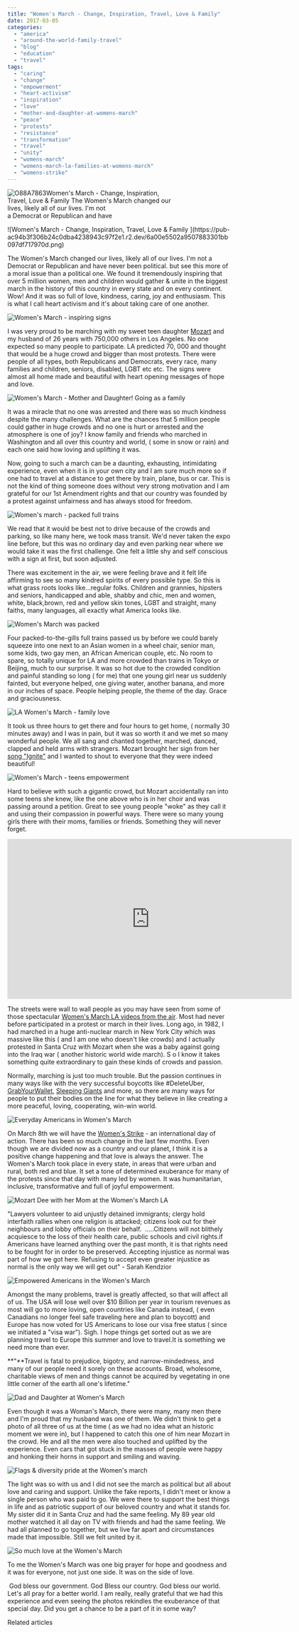 ```yaml
---
title: "Women's March - Change, Inspiration, Travel, Love & Family"
date: 2017-03-05
categories: 
  - "america"
  - "around-the-world-family-travel"
  - "blog"
  - "education"
  - "travel"
tags: 
  - "caring"
  - "change"
  - "empowerment"
  - "heart-activism"
  - "inspiration"
  - "love"
  - "mother-and-daughter-at-womens-march"
  - "peace"
  - "protests"
  - "resistance"
  - "transformation"
  - "travel"
  - "unity"
  - "womens-march"
  - "womens-march-la-families-at-womens-march"
  - "womens-strike"
---
```


![O88A7863](https://pub-ac94b3f306b24c0dba4238943c97f2e1.r2.dev/6a00e5502a9507883301bb097dd74f970d.jpg)Women's March - Change, Inspiration,  
Travel, Love & Family The Women's March changed our  
lives, likely all of our lives. I'm not  
a Democrat or Republican and have 

<!--more--> ![Women's March - Change, Inspiration,  Travel, Love & Family ](https://pub-ac94b3f306b24c0dba4238943c97f2e1.r2.dev/6a00e5502a9507883301bb097df717970d.png)  
  
The Women's March changed our lives, likely all of our lives. I'm not a Democrat or Republican and have never been political. but see this more of a moral issue than a political one. We found it tremendously inspiring that over 5 million women, men and children would gather & unite in the biggest march in the history of this country in every state and on every continent. Wow! And it was so full of love, kindness, caring, joy and enthusiasm. This is what I call heart activism and it's about taking care of one another.   
  
![Women's March - inspiring signs](https://pub-ac94b3f306b24c0dba4238943c97f2e1.r2.dev/6a00e5502a9507883301b7c8dade03970b.png)  
  
I was very proud to be marching with my sweet teen daughter [Mozart](https://pub-ac94b3f306b24c0dba4238943c97f2e1.r2.dev/2016/04/mozart-wins-best-actress-award-.html "teen singer & actress  Mozart Dee ") and my husband of 26 years with 750,000 others in Los Angeles. No one expected so many people to participate. LA predicted 70, 000 and thought that would be a huge crowd and bigger than most protests. There were people of all types, both Republicans and Democrats, every race, many families and children, seniors, disabled, LGBT etc etc. The signs were almost all home made and beautiful with heart opening messages of hope and love.   
  
![Women's March - Mother and Daughter! Going as a family  ](https://pub-ac94b3f306b24c0dba4238943c97f2e1.r2.dev/6a00e5502a9507883301bb097df79b970d.png)  
  
It was a miracle that no one was arrested and there was so much kindness despite the many challenges. What are the chances that 5 million people could gather in huge crowds and no one is hurt or arrested and the atmosphere is one of joy? I know family and friends who marched in Washington and all over this country and world, ( some in snow or rain) and each one said how loving and uplifting it was.  
  
Now, going to such a march can be a daunting, exhausting, intimidating experience, even when it is in your own city and I am sure much more so if one had to travel at a distance to get there by train, plane, bus or car. This is not the kind of thing someone does without very strong motivation and I am grateful for our 1st Amendment rights and that our country was founded by a protest against unfairness and has always stood for freedom.   
  
![Women's march - packed full trains](https://pub-ac94b3f306b24c0dba4238943c97f2e1.r2.dev/6a00e5502a9507883301bb097dfb31970d.png)  
  
We read that it would be best not to drive because of the crowds and parking, so like many here, we took mass transit. We'd never taken the expo line before, but this was no ordinary day and even parking near where we would take it was the first challenge. One felt a little shy and self conscious with a sign at first, but soon adjusted.  
  
There was excitement in the air, we were feeling brave and it felt life affirming to see so many kindred spirits of every possible type. So this is what grass roots looks like...regular folks. Children and grannies, hipsters and seniors, handicapped and able, shabby and chic, men and women, white, black,brown, red and yellow skin tones, LGBT and straight, many faiths, many languages, all exactly what America looks like.   
  
![Women's March was packed ](https://pub-ac94b3f306b24c0dba4238943c97f2e1.r2.dev/6a00e5502a9507883301bb097dfb7a970d.png)  
  
Four packed-to-the-gills full trains passed us by before we could barely squeeze into one next to an Asian women in a wheel chair, senior man, some kids, two gay men, an African American couple, etc. No room to spare, so totally unique for LA and more crowded than trains in Tokyo or Beijing, much to our surprise. It was so hot due to the crowded condition and painful standing so long ( for me) that one young girl near us suddenly fainted, but everyone helped, one giving water, another banana, and more in our inches of space. People helping people, the theme of the day. Grace and graciousness.   
  
![LA Women's March - family love](https://pub-ac94b3f306b24c0dba4238943c97f2e1.r2.dev/6a00e5502a9507883301bb097dfe6f970d.png)  
  
It took us three hours to get there and four hours to get home, ( normally 30 minutes away) and I was in pain, but it was so worth it and we met so many wonderful people. We all sang and chanted together, marched, danced, clapped and held arms with strangers. Mozart brought her sign from her [song "Ignite"](https://www.youtube.com/watch?v=cvKNVLRpWqo "Muzic by Mozart's song \"Ignite\" ") and I wanted to shout to everyone that they were indeed beautiful!   
  
![Women's March - teens empowerment](https://pub-ac94b3f306b24c0dba4238943c97f2e1.r2.dev/6a00e5502a9507883301b8d2653bf7970c.png)  
  
Hard to believe with such a gigantic crowd, but Mozart accidentally ran into some teens she knew, like the one above who is in her choir and was passing around a petition. Great to see young people "woke" as they call it and using their compassion in powerful ways. There were so many young girls there with their moms, families or friends. Something they will never forget.    
  

<iframe allowfullscreen src="https://www.youtube.com/embed/XbWfEjPyBFg" width="640" height="360" frameborder="0"></iframe>

  
  
The streets were wall to wall people as you may have seen from some of those spectacular [Women's March LA videos from the air](https://www.youtube.com/watch?v=m7WbBlnbuQw "women's march LA from the sky view "). Most had never before participated in a protest or march in their lives. Long ago, in 1982, I had marched in a huge anti-nuclear march in New York City which was massive like this ( and I am one who doesn't like crowds) and I actually protested in Santa Cruz with Mozart when she was a baby against going into the Iraq war ( another historic world wide march). S o I know it takes something quite extraordinary to gain these kinds of crowds and passion.  
  
Normally, marching is just too much trouble. But the passion continues in many ways like with the very successful boycotts like #DeleteUber, [GrabYourWallet](https://grabyourwallet.org "Grab Your Wallet "), [Sleeping Giants](https://www.facebook.com/slpnggiants "sleeping Giants") and more, so there are many ways for people to put their bodies on the line for what they believe in like creating a more peaceful, loving, cooperating, win-win world.   
  
![Everyday Americans in Women's March](https://pub-ac94b3f306b24c0dba4238943c97f2e1.r2.dev/6a00e5502a9507883301bb098011d7970d.png)  
  
On March 8th we will have the [Women's Strike](http://www.womenstrike.org "Women's Strike March 8th") - an international day of action. There has been so much change in the last few months. Even though we are divided now as a country and our planet, I think it is a positive change happening and that love is always the answer. The Women's March took place in every state, in areas that were urban and rural, both red and blue. It set a tone of determined exuberance for many of the protests since that day with many led by women. It was humanitarian, inclusive, transformative and full of joyful empowerment.  
  
![Mozart Dee with her Mom at the Women's March LA](https://pub-ac94b3f306b24c0dba4238943c97f2e1.r2.dev/6a00e5502a9507883301b8d2674406970c.png)  
  
  
"Lawyers volunteer to aid unjustly detained immigrants; clergy hold interfaith rallies when one religion is attacked; citizens look out for their neighbours and lobby officials on their behalf.  .....Citizens will not blithely acquiesce to the loss of their health care, public schools and civil rights.if Americans have learned anything over the past month, it is that rights need to be fought for in order to be preserved. Accepting injustice as normal was part of how we got here. Refusing to accept even greater injustice as normal is the only way we will get out" - Sarah Kendzior  
  
![Empowered Americans in the Women's March](https://pub-ac94b3f306b24c0dba4238943c97f2e1.r2.dev/6a00e5502a9507883301bb09801211970d.png)  
  

Amongst the many problems, travel is greatly affected, so that will affect all of us. The USA will lose well over $10 Billion per year in tourism revenues as most will go to more loving, open countries like Canada instead, ( even Canadians no longer feel safe traveling here and plan to boycott) and Europe has now voted for US Americans to lose our visa free status ( since we initiated a "visa war"). Sigh. I hope things get sorted out as we are planning travel to Europe this summer and love to travel.It is something we need more than ever.   
  
**"**Travel is fatal to prejudice, bigotry, and narrow-mindedness, and many of our people need it sorely on these accounts. Broad, wholesome, charitable views of men and things cannot be acquired by vegetating in one little corner of the earth all one's lifetime."  
  

![Dad and Daughter at Women's March](https://pub-ac94b3f306b24c0dba4238943c97f2e1.r2.dev/6a00e5502a9507883301b7c8dce33c970b.png)  
  
Even though it was a Woman's March, there were many, many men there and I'm proud that my husband was one of them. We didn't think to get a photo of all three of us at the time ( as we had no idea what an historic moment we were in), but I happened to catch this one of him near Mozart in the crowd. He and all the men were also touched and uplifted by the experience. Even cars that got stuck in the masses of people were happy and honking their horns in support and smiling and waving.   
  
![Flags & diversity pride at the Women's march](https://pub-ac94b3f306b24c0dba4238943c97f2e1.r2.dev/6a00e5502a9507883301b7c8dce79a970b.png)  
  
  
The light was so with us and I did not see the march as political but all about love and caring and support. Unlike the fake reports, I didn't meet or know a single person who was paid to go. We were there to support the best things in life and as patriotic support of our beloved country and what it stands for. My sister did it in Santa Cruz and had the same feeling. My 89 year old mother watched it all day on TV with friends and had the same feeling. We had all planned to go together, but we live far apart and circumstances made that impossible. Still we felt united by it.   
  
![So much love at the Women's March](https://pub-ac94b3f306b24c0dba4238943c97f2e1.r2.dev/6a00e5502a9507883301bb09801228970d.png)  
  
  
To me the Women's March was one big prayer for hope and goodness and it was for everyone, not just one side. It was on the side of love.   
  
 God bless our government. God Bless our country. God bless our world. Let's all pray for a better world. I am really, really grateful that we had this experience and even seeing the photos rekindles the exuberance of that special day. Did you get a chance to be a part of it in some way?   
  
  

Related articles

